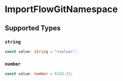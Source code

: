 # ImportFlowGitNamespace


## Supported Types

### `string`

```typescript
const value: string = "<value>";
```

### `number`

```typescript
const value: number = 6154.23;
```

